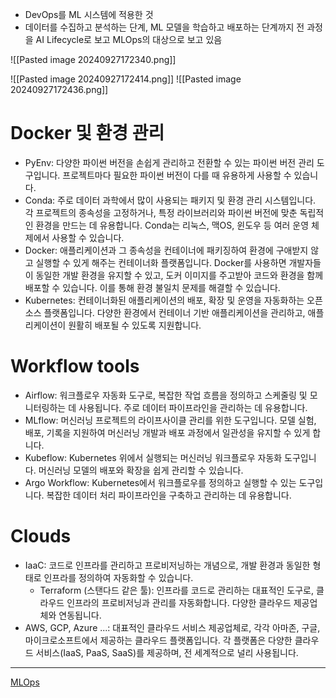 -   DevOps를 ML 시스템에 적용한 것
- 데이터를 수집하고 분석하는 단계, ML 모델을 학습하고 배포하는 단계까지 전 과정을 AI Lifecycle로 보고 MLOps의 대상으로 보고 있음

![[Pasted image 20240927172340.png]]

![[Pasted image 20240927172414.png]]
![[Pasted image 20240927172436.png]]


# Docker 및 환경 관리
- PyEnv: 다양한 파이썬 버전을 손쉽게 관리하고 전환할 수 있는 파이썬 버전 관리 도구입니다. 프로젝트마다 필요한 파이썬 버전이 다를 때 유용하게 사용할 수 있습니다.
- Conda: 주로 데이터 과학에서 많이 사용되는 패키지 및 환경 관리 시스템입니다. 각 프로젝트의 종속성을 고정하거나, 특정 라이브러리와 파이썬 버전에 맞춘 독립적인 환경을 만드는 데 유용합니다. Conda는 리눅스, 맥OS, 윈도우 등 여러 운영 체제에서 사용할 수 있습니다.
- Docker: 애플리케이션과 그 종속성을 컨테이너에 패키징하여 환경에 구애받지 않고 실행할 수 있게 해주는 컨테이너화 플랫폼입니다. Docker를 사용하면 개발자들이 동일한 개발 환경을 유지할 수 있고, 도커 이미지를 주고받아 코드와 환경을 함께 배포할 수 있습니다. 이를 통해 환경 불일치 문제를 해결할 수 있습니다.
- Kubernetes: 컨테이너화된 애플리케이션의 배포, 확장 및 운영을 자동화하는 오픈소스 플랫폼입니다. 다양한 환경에서 컨테이너 기반 애플리케이션을 관리하고, 애플리케이션이 원활히 배포될 수 있도록 지원합니다.

# Workflow tools
- Airflow: 워크플로우 자동화 도구로, 복잡한 작업 흐름을 정의하고 스케줄링 및 모니터링하는 데 사용됩니다. 주로 데이터 파이프라인을 관리하는 데 유용합니다.
- MLflow: 머신러닝 프로젝트의 라이프사이클 관리를 위한 도구입니다. 모델 실험, 배포, 기록을 지원하여 머신러닝 개발과 배포 과정에서 일관성을 유지할 수 있게 합니다.
- Kubeflow: Kubernetes 위에서 실행되는 머신러닝 워크플로우 자동화 도구입니다. 머신러닝 모델의 배포와 확장을 쉽게 관리할 수 있습니다.
- Argo Workflow: Kubernetes에서 워크플로우를 정의하고 실행할 수 있는 도구입니다. 복잡한 데이터 처리 파이프라인을 구축하고 관리하는 데 유용합니다.

# Clouds
- IaaC: 코드로 인프라를 관리하고 프로비저닝하는 개념으로, 개발 환경과 동일한 형태로 인프라를 정의하여 자동화할 수 있습니다.
	- Terraform (스탠다드 같은 툴): 인프라를 코드로 관리하는 대표적인 도구로, 클라우드 인프라의 프로비저닝과 관리를 자동화합니다. 다양한 클라우드 제공업체와 연동됩니다.
- AWS, GCP, Azure ...: 대표적인 클라우드 서비스 제공업체로, 각각 아마존, 구글, 마이크로소프트에서 제공하는 클라우드 플랫폼입니다. 각 플랫폼은 다양한 클라우드 서비스(IaaS, PaaS, SaaS)를 제공하며, 전 세계적으로 널리 사용됩니다.



---

[MLOps](https://jaemunbro.medium.com/mlops%EA%B0%80-%EB%AC%B4%EC%97%87%EC%9D%B8%EA%B3%A0-84f68e4690be)
